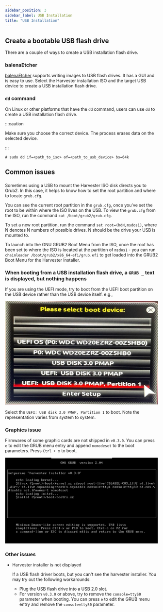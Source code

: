 ```yaml
---
sidebar_position: 3
sidebar_label: USB Installation
title: "USB Installation"
---
```


## Create a bootable USB flash drive

There are a couple of ways to create a USB installation flash drive.


### balenaEtcher

[balenaEtcher](https://www.balena.io/etcher/) supports writing images to USB flash drives. It has a GUI and is easy to use. Select the Harvester installation ISO and the target USB device to create a USB installation flash drive.


### `dd` command

On Linux or other platforms that have the `dd` command, users can use `dd` to create a USB installation flash drive.

:::caution

Make sure you choose the correct device. The process erases data on the selected device.

:::

```
# sudo dd if=<path_to_iso> of=<path_to_usb_device> bs=64k
```

## Common issues

###

Sometimes using a USB to mount the Harvester ISO disk directs you to Grub2. In this case, it helps to know how to set the root partition and where to locate `grub.cfg`.

You can see the current root partition in the `grub.cfg`, once you've set the root to be within where the ISO lives on the USB. To view the `grub.cfg` from the ISO, run the command `cat /boot/grub2/grub.cfg`.

To set a new root partition, run the command `set root=(hdN,msdos1)`, where N denotes N numbers of possible drives. N should be the drive your USB is mounted to.

To launch into the GNU GRUB2 Boot Menu from the ISO, once the root has been set to where the ISO is located at the partition of `msdos1` - you can run `chainloader /boot/grub2/x86_64-efi/grub.efi` to get loaded into the GRUB2 Boot Menu for the Harvester Installer.
### When booting from a USB installation flash drive, a `GRUB _` text is displayed, but nothing happens

If you are using the UEFI mode, try to boot from the UEFI boot partition on the USB device rather than the USB device itself. e.g.,

![](/img/v1.2/install/usb-install-select-correct-partition.jpg)

Select the `UEFI: USB disk 3.0 PMAP, Partition 1` to boot. Note the representation varies from system to system.


### Graphics issue

Firmwares of some graphic cards are not shipped in `v0.3.0`.
You can press `e` to edit the GRUB menu entry and append `nomodeset` to the boot parameters. Press `Ctrl + x` to boot.

![](/img/v1.2/install/usb-install-nomodeset.png)


### Other issues

- Harvester installer is not displayed

    If a USB flash driver boots, but you can't see the harvester installer. You may try out the following workarounds:
    
    - Plug the USB flash drive into a USB 2.0 slot.
    - For version `v0.3.0` or above, try to remove the `console=ttyS0` parameter when booting. You can press `e` to edit the GRUB menu entry and remove the `console=ttyS0` parameter.
